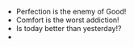 

- Perfection is the enemy of Good!
- Comfort is the worst addiction!
- Is today better than yesterday!?
- 